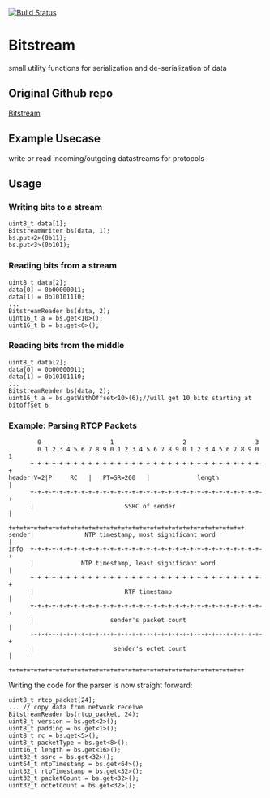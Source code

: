 [![Build Status](https://travis-ci.org/marcmo/bitstream.svg?branch=master)](http://travis-ci.org/marcmo/bitstream)

# Bitstream

small utility functions for serialization and de-serialization of data

## Original Github repo

[Bitstream](https://github.com/marcmo/bitstream)

## Example Usecase

write or read incoming/outgoing datastreams for protocols

## Usage

### Writing bits to a stream

    uint8_t data[1];
    BitstreamWriter bs(data, 1);
    bs.put<2>(0b11);
    bs.put<3>(0b101);

### Reading bits from a stream

    uint8_t data[2];
    data[0] = 0b00000011;
    data[1] = 0b10101110;
    ...
    BitstreamReader bs(data, 2);
    uint16_t a = bs.get<10>();
    uint16_t b = bs.get<6>();

### Reading bits from the middle

    uint8_t data[2];
    data[0] = 0b00000011;
    data[1] = 0b10101110;
    ...
    BitstreamReader bs(data, 2);
    uint16_t a = bs.getWithOffset<10>(6);//will get 10 bits starting at bitoffset 6


### Example: Parsing RTCP Packets

            0                   1                   2                   3
            0 1 2 3 4 5 6 7 8 9 0 1 2 3 4 5 6 7 8 9 0 1 2 3 4 5 6 7 8 9 0 1
          +-+-+-+-+-+-+-+-+-+-+-+-+-+-+-+-+-+-+-+-+-+-+-+-+-+-+-+-+-+-+-+-+
    header|V=2|P|    RC   |   PT=SR=200   |             length            |
          +-+-+-+-+-+-+-+-+-+-+-+-+-+-+-+-+-+-+-+-+-+-+-+-+-+-+-+-+-+-+-+-+
          |                         SSRC of sender                        |
          +=+=+=+=+=+=+=+=+=+=+=+=+=+=+=+=+=+=+=+=+=+=+=+=+=+=+=+=+=+=+=+=+
    sender|              NTP timestamp, most significant word             |
    info  +-+-+-+-+-+-+-+-+-+-+-+-+-+-+-+-+-+-+-+-+-+-+-+-+-+-+-+-+-+-+-+-+
          |             NTP timestamp, least significant word             |
          +-+-+-+-+-+-+-+-+-+-+-+-+-+-+-+-+-+-+-+-+-+-+-+-+-+-+-+-+-+-+-+-+
          |                         RTP timestamp                         |
          +-+-+-+-+-+-+-+-+-+-+-+-+-+-+-+-+-+-+-+-+-+-+-+-+-+-+-+-+-+-+-+-+
          |                     sender's packet count                     |
          +-+-+-+-+-+-+-+-+-+-+-+-+-+-+-+-+-+-+-+-+-+-+-+-+-+-+-+-+-+-+-+-+
          |                      sender's octet count                     |
          +=+=+=+=+=+=+=+=+=+=+=+=+=+=+=+=+=+=+=+=+=+=+=+=+=+=+=+=+=+=+=+=+

Writing the code for the parser is now straight forward:

    uint8_t rtcp_packet[24];
    ... // copy data from network receive
    BitstreamReader bs(rtcp_packet, 24);
    uint8_t version = bs.get<2>();
    uint8_t padding = bs.get<1>();
    uint8_t rc = bs.get<5>();
    uint8_t packetType = bs.get<8>();
    uint16_t length = bs.get<16>();
    uint32_t ssrc = bs.get<32>();
    uint64_t ntpTimestamp = bs.get<64>();
    uint32_t rtpTimestamp = bs.get<32>();
    uint32_t packetCount = bs.get<32>();
    uint32_t octetCount = bs.get<32>();

